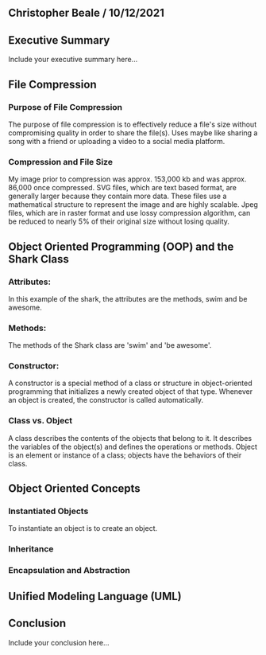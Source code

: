 ## Christopher Beale / 10/12/2021

## Executive Summary 
Include your executive summary here...

## File Compression
### Purpose of File Compression
The purpose of file compression is to effectively reduce a file's size without compromising quality in order to share the file(s). Uses maybe like sharing a song with a friend or uploading a video to a social media platform. 
### Compression and File Size
My image prior to compression was approx. 153,000 kb and was approx. 86,000 once compressed. SVG files, which are text based format, are generally larger because they contain more data. These files use a mathematical structure to represent the image and are highly scalable. Jpeg files, which are in raster format and use lossy compression algorithm, can be reduced to nearly 5% of their original size without losing quality. 

## Object Oriented Programming (OOP) and the Shark Class
### Attributes:
In this example of the shark, the attributes are the methods, swim and be awesome.
### Methods:
The methods of the Shark class are 'swim' and 'be awesome'. 
### Constructor:
A constructor is a special method of a class or structure in object-oriented programming that initializes a newly created object of that type. Whenever an object is created, the constructor is called automatically.
### Class vs. Object
A class describes the contents of the objects that belong to it. It describes the variables of the object(s) and defines the operations or methods. Object is an element or instance of a class; objects have the behaviors of their class.

## Object Oriented Concepts
### Instantiated Objects
To instantiate an object is to create an object.
### Inheritance
### Encapsulation and Abstraction

## Unified Modeling Language (UML)

## Conclusion
Include your conclusion here...
